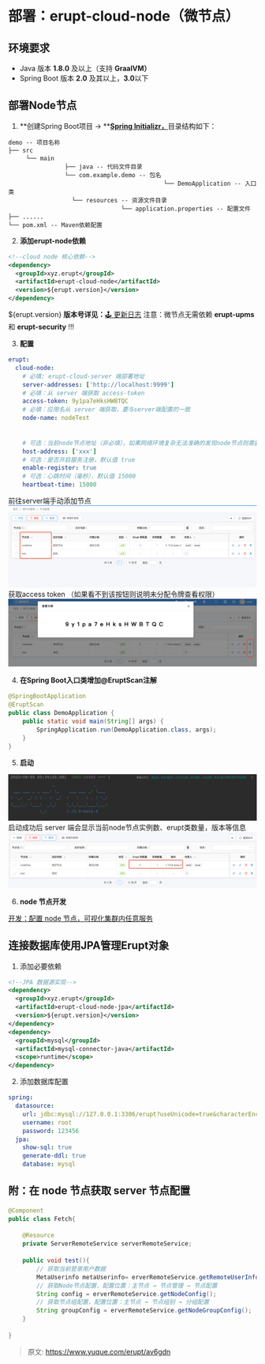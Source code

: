 # 部署：erupt-cloud-node（微节点）


## 环境要求
- Java 版本 **1.8.0** 及以上（支持 **GraalVM）**
- Spring Boot 版本 **2.0** 及其以上，**3.0**以下

## 部署Node节点

1. **创建Spring Boot项目 → **[**Spring Initializr，**](https://start.spring.io)目录结构如下：
```basic
demo -- 项目名称
├── src
     └── main
     			├── java -- 代码文件目录
                └── com.example.demo -- 包名
											└── DemoApplication -- 入口类
				  └── resources -- 资源文件目录
								└── application.properties -- 配置文件
├── ......
└── pom.xml -- Maven依赖配置
```

2. **添加erupt-node依赖**
```xml
<!--cloud node 核心依赖-->
<dependency>
  <groupId>xyz.erupt</groupId>
  <artifactId>erupt-cloud-node</artifactId>
  <version>${erupt.version}</version>
</dependency>
```
${erupt.version} **版本号详见：**[🕹 更新日志](https://www.yuque.com/erupts/erupt/wdic2w?view=doc_embed)
注意：微节点无需依赖 **erupt-upms** 和 **erupt-security** !!!

3. **配置**
```yaml
erupt:
  cloud-node:
    # 必填: erupt-cloud-server 端部署地址
    server-addresses: ['http://localhost:9999']
    # 必填：从 server 端获取 access-token
    access-token: 9y1pa7eHksHWBTQC
    # 必填：应用名从 server 端获取，要与server端配置的一致
    node-name: nodeTest
    
    
    # 可选：当前node节点地址（非必填），如果网络环境复杂无法准确的发现node节点则需要配置此项
    host-address: ['xxx']
    # 可选：是否开启服务注册，默认值 true
    enable-register: true
    # 可选：心跳时间（毫秒），默认值 15000
    heartbeat-time: 15000

```
前往server端手动添加节点
![image.png](./img/lL64CMu19G9qNWlj/1654442911797-d2b97a60-0be1-4b68-84df-a8ebf84d3951-327335.png)
获取access token （如果看不到该按钮则说明未分配令牌查看权限）
![image.png](./img/lL64CMu19G9qNWlj/1654442939172-3c863a78-eb2a-4010-b83a-c02cea877023-135358.png)

4. **在Spring Boot入口类增加@EruptScan注解**
```java
@SpringBootApplication
@EruptScan
public class DemoApplication {
    public static void main(String[] args) {
        SpringApplication.run(DemoApplication.class, args);
    }
}
```

5. **启动**

![image.png](./img/lL64CMu19G9qNWlj/1654440317565-668a783c-0df1-45cc-a907-d5bb061e7089-317755.png)
启动成功后 server 端会显示当前node节点实例数、erupt类数量，版本等信息
![image.png](./img/lL64CMu19G9qNWlj/1654443425760-a0ee11ca-510b-4b43-bb93-3d4f6988c228-202101.png)

6. **node 节点开发**

[开发：配置 node 节点，可视化集群内任意服务](https://www.yuque.com/erupts/erupt/tkmt4rkmuh7o5y9b?view=doc_embed)

## 

## 连接数据库使用JPA管理Erupt对象

1. 添加必要依赖
```xml
<!--JPA 数据源实现-->
<dependency>
  <groupId>xyz.erupt</groupId>
  <artifactId>erupt-cloud-node-jpa</artifactId>
  <version>${erupt.version}</version>
</dependency>
<dependency>
  <groupId>mysql</groupId>
  <artifactId>mysql-connector-java</artifactId>
  <scope>runtime</scope>
</dependency>
```

2. 添加数据库配置
```yaml
spring:
  datasource:
    url: jdbc:mysql://127.0.0.1:3306/erupt?useUnicode=true&characterEncoding=UTF-8&serverTimezone=Asia/Shanghai
    username: root
    password: 123456
  jpa:
    show-sql: true
    generate-ddl: true
    database: mysql
```


## 附：在 node 节点获取 server 节点配置
```java
@Component
public class Fetch{
    
    @Resource
    private ServerRemoteService serverRemoteService;
    
    public void test(){
        // 获取当前登录用户数据
        MetaUserinfo metaUserinfo= erverRemoteService.getRemoteUserInfo();
        // 获取Node节点配置，配置位置：主节点 → 节点管理 → 节点配置
        String config = erverRemoteService.getNodeConfig();
        // 获取节点组配置，配置位置：主节点 → 节点组别 → 分组配置
        String groupConfig = erverRemoteService.getNodeGroupConfig();
    }
    
}
```



> 原文: <https://www.yuque.com/erupt/av6gdn>